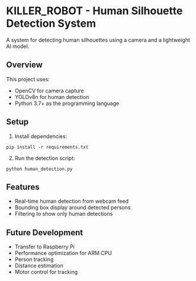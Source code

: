 # KILLER_ROBOT - Human Silhouette Detection System

A system for detecting human silhouettes using a camera and a lightweight AI model.

## Overview

This project uses:
- OpenCV for camera capture
- YOLOv8n for human detection
- Python 3.7+ as the programming language

## Setup

1. Install dependencies:
```
pip install -r requirements.txt
```

2. Run the detection script:
```
python human_detection.py
```

## Features

- Real-time human detection from webcam feed
- Bounding box display around detected persons
- Filtering to show only human detections

## Future Development

- Transfer to Raspberry Pi
- Performance optimization for ARM CPU
- Person tracking
- Distance estimation
- Motor control for tracking 